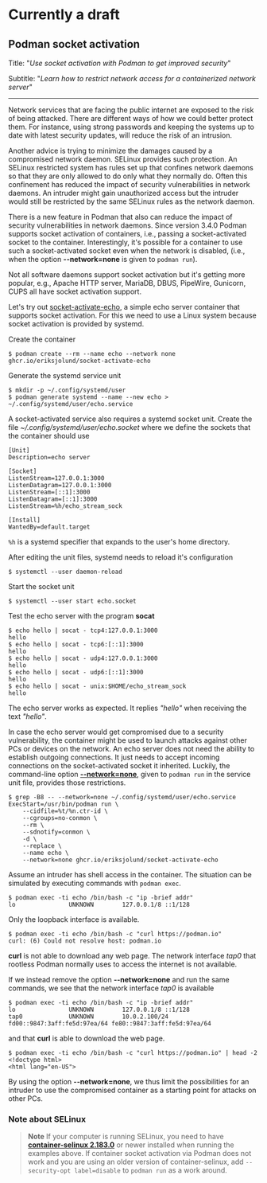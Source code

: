 # Currently a draft
## Podman socket activation

Title: "_Use socket activation with Podman to get improved security_"

Subtitle: "_Learn how to restrict network access for a containerized network server_"

--------------------------------

Network services that are facing the public internet are exposed to the risk of being attacked. There are different ways of how we could better protect them.
For instance, using strong passwords and keeping the systems up to date with latest security updates, will reduce the risk of an intrusion.

Another advice is trying to minimize the damages caused by a compromised network daemon. SELinux provides such protection.
An SELinux restricted system has rules set up that confines network daemons so that they are only allowed to do only what they normally do.
Often this confinement has reduced the impact of security vulnerabilities in network daemons. An intruder might gain unauthorized access but the intruder would still be restricted by the same SELinux rules as the network daemon.

There is a new feature in Podman that also can reduce the impact of security vulnerabilities in network daemons.
Since version 3.4.0 Podman supports socket activation of containers, i.e., passing a socket-activated socket to the container.
Interestingly, it's possible for a container to use such a socket-activated socket even when the network is disabled, (i.e., when the option __--network=none__ is given to `podman run`).

Not all software daemons support socket activation but it's getting more popular, e.g., Apache HTTP server, MariaDB, DBUS, PipeWire, Gunicorn, CUPS all have socket activation support.

Let's try out [socket-activate-echo](https://github.com/eriksjolund/socket-activate-echo/pkgs/container/socket-activate-echo), a simple echo server container that supports socket activation.
For this we need to use a Linux system because socket activation is provided by systemd.

Create the container

```
$ podman create --rm --name echo --network none ghcr.io/eriksjolund/socket-activate-echo
```

Generate the systemd service unit

```
$ mkdir -p ~/.config/systemd/user
$ podman generate systemd --name --new echo > ~/.config/systemd/user/echo.service
```

A socket-activated service also requires a systemd socket unit.
Create the file _~/.config/systemd/user/echo.socket_ where we define the
sockets that the container should use

```
[Unit]
Description=echo server

[Socket]
ListenStream=127.0.0.1:3000
ListenDatagram=127.0.0.1:3000
ListenStream=[::1]:3000
ListenDatagram=[::1]:3000
ListenStream=%h/echo_stream_sock

[Install]
WantedBy=default.target
```

`%h` is a systemd specifier that expands to the user's home directory.

After editing the unit files, systemd needs to reload it's configuration

```
$ systemctl --user daemon-reload
```

Start the socket unit

```
$ systemctl --user start echo.socket
```

Test the echo server with the program __socat__

```
$ echo hello | socat - tcp4:127.0.0.1:3000
hello
$ echo hello | socat - tcp6:[::1]:3000
hello
$ echo hello | socat - udp4:127.0.0.1:3000
hello
$ echo hello | socat - udp6:[::1]:3000
hello
$ echo hello | socat - unix:$HOME/echo_stream_sock
hello
```

The echo server works as expected. It replies _"hello"_ when receiving the text _"hello"_.

In case the echo server would get compromised due to a security vulnerability, the container might be used to
launch attacks against other PCs or devices on the network. An echo server does not need the ability to
establish outgoing connections. It just needs to accept incoming connections on the socket-activated socket it
inherited. Luckily, the command-line option
[__--network=none__](https://docs.podman.io/en/latest/markdown/podman-run.1.html#network-mode-net), given to
`podman run` in the service unit file, provides those restrictions.

```
$ grep -B8 -- --network=none ~/.config/systemd/user/echo.service
ExecStart=/usr/bin/podman run \
	--cidfile=%t/%n.ctr-id \
	--cgroups=no-conmon \
	--rm \
	--sdnotify=conmon \
	-d \
	--replace \
	--name echo \
	--network=none ghcr.io/eriksjolund/socket-activate-echo
```

Assume an intruder has shell access in the container. The situation can be simulated by executing
commands with `podman exec`.

```
$ podman exec -ti echo /bin/bash -c "ip -brief addr"
lo               UNKNOWN        127.0.0.1/8 ::1/128
```

Only the loopback interface is available.

```
$ podman exec -ti echo /bin/bash -c "curl https://podman.io"
curl: (6) Could not resolve host: podman.io
```

__curl__ is not able to download any web page. The network interface _tap0_ that rootless
Podman normally uses to access the internet is not available.

If we instead remove the option __--network=none__ and run the same commands,
we see that the network interface _tap0_ is available

```
$ podman exec -ti echo /bin/bash -c "ip -brief addr"
lo               UNKNOWN        127.0.0.1/8 ::1/128
tap0             UNKNOWN        10.0.2.100/24 fd00::9847:3aff:fe5d:97ea/64 fe80::9847:3aff:fe5d:97ea/64
```

and that __curl__ is able to download the web page.

```
$ podman exec -ti echo /bin/bash -c "curl https://podman.io" | head -2
<!doctype html>
<html lang="en-US">
```

By using the option __--network=none__, we thus limit the possibilities for an intruder to use the
compromised container as a starting point for attacks on other PCs.

### Note about SELinux

> **Note**
> If your computer is running SELinux, you need to have
> [__container-selinux 2.183.0__](https://github.com/containers/container-selinux)
> or newer installed when running the examples above. If container socket
> activation via Podman does not work and you are using an older version of
> container-selinux, add `--security-opt label=disable` to `podman run` as a work around.
